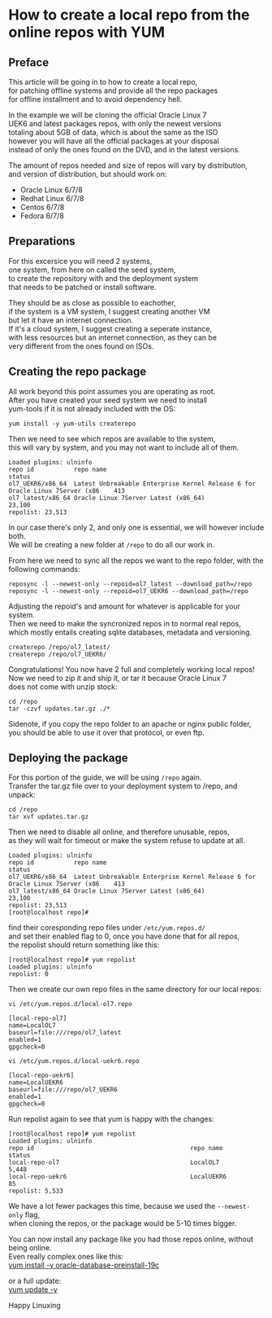 # How to create a local repo from the online repos with YUM
## Preface
This article will be going in to how to create a local repo,  
for patching offline systems and provide all the repo packages  
for offline installment and to avoid dependency hell.  
  
In the example we will be cloning the official Oracle Linux 7  
UEK6 and latest packages repos, with only the newest versions  
totaling about 5GB of data, which is about the same as the ISO  
however you will have all the official packages at your disposal  
instead of only the ones found on the DVD, and in the latest versions.  
  
The amount of repos needed and size of repos will vary by distribution,  
and version of distribution, but should work on:  
- Oracle Linux 6/7/8
- Redhat Linux 6/7/8
- Centos 6/7/8
- Fedora 6/7/8

## Preparations
For this excersice you will need 2 systems,  
one system, from here on called the seed system,  
to create the repository with and the deployment system  
that needs to be patched or install software.  
  
They should be as close as possible to eachother,  
if the system is a VM system, I suggest creating another VM  
but let it have an internet connection.  
If it's a cloud system, I suggest creating a seperate instance,  
with less resources but an internet connection, as they can be  
very different from the ones found on ISOs.  

## Creating the repo package
All work beyond this point assumes you are operating as root.  
After you have created your seed system we need to install  
yum-tools if it is not already included with the OS:  
```  
yum install -y yum-utils createrepo
```  
Then we need to see which repos are available to the system,  
this will vary by system, and you may not want to include all of them.  
```
Loaded plugins: ulninfo
repo id           repo name                                                                    status
ol7_UEKR6/x86_64  Latest Unbreakable Enterprise Kernel Release 6 for Oracle Linux 7Server (x86    413
ol7_latest/x86_64 Oracle Linux 7Server Latest (x86_64)                                         23,100
repolist: 23,513

```  
In our case there's only 2, and only one is essential, we will however include both.  
We will be creating a new folder at ```/repo``` to do all our work in.  

From here we need to sync all the repos we want to the repo folder, with the following commands:  
```  
reposync -l --newest-only --repoid=ol7_latest --download_path=/repo
reposync -l --newest-only --repoid=ol7_UEKR6 --download_path=/repo
```  
Adjusting the repoid's and amount for whatever is applicable for your system.  
Then we need to make the syncronized repos in to normal real repos,  
which mostly entails creating sqlite databases, metadata and versioning.  
```
createrepo /repo/ol7_latest/
createrepo /repo/ol7_UEKR6/
```  
Congratulations! You now have 2 full and completely working local repos!  
Now we need to zip it and ship it, or tar it because Oracle Linux 7  
does not come with unzip stock:  
```
cd /repo
tar -czvf updates.tar.gz ./*
```  
Sidenote, if you copy the repo folder to an apache or nginx public folder,  
you should be able to use it over that protocol, or even ftp.  
## Deploying the package
For this portion of the guide, we will be using ```/repo``` again.  
Transfer the tar.gz file over to your deployment system to /repo, and unpack:
```
cd /repo
tar xvf updates.tar.gz
```  
Then we need to disable all online, and therefore unusable, repos,  
as they will wait for timeout or make the system refuse to update at all.  
```
Loaded plugins: ulninfo
repo id           repo name                                                                    status
ol7_UEKR6/x86_64  Latest Unbreakable Enterprise Kernel Release 6 for Oracle Linux 7Server (x86    413
ol7_latest/x86_64 Oracle Linux 7Server Latest (x86_64)                                         23,100
repolist: 23,513
[root@localhost repo]#
```  
find their coresponding repo files under ```/etc/yum.repos.d/```  
and set their enabled flag to 0, once you have done that for all repos,  
the repolist should return something like this:  
```
[root@localhost repo]# yum repolist
Loaded plugins: ulninfo
repolist: 0
```  
Then we create our own repo files in the same directory for our local repos:  
```
vi /etc/yum.repos.d/local-ol7.repo
```
```
[local-repo-ol7]
name=LocalOL7
baseurl=file:///repo/ol7_latest
enabled=1
gpgcheck=0
```  
```
vi /etc/yum.repos.d/local-uekr6.repo
```
```
[local-repo-uekr6]
name=LocalUEKR6
baseurl=file:///repo/ol7_UEKR6
enabled=1
gpgcheck=0
```  
Run repolist again to see that yum is happy with the changes:  
``` 
[root@localhost repo]# yum repolist
Loaded plugins: ulninfo
repo id                                           repo name                                    status
local-repo-ol7                                    LocalOL7                                     5,448
local-repo-uekr6                                  LocalUEKR6                                      85
repolist: 5,533

```  
We have a lot fewer packages this time, because we used the ```--newest-only``` flag,  
when cloning the repos, or the package would be 5-10 times bigger.  
  
You can now install any package like you had those repos online, without being online.  
Even really complex ones like this:  
[yum install -y oracle-database-preinstall-19c](resources/prereq_output.md)
  
or a full update:  
[yum update -y](resources/update_output.md)

Happy Linuxing  
